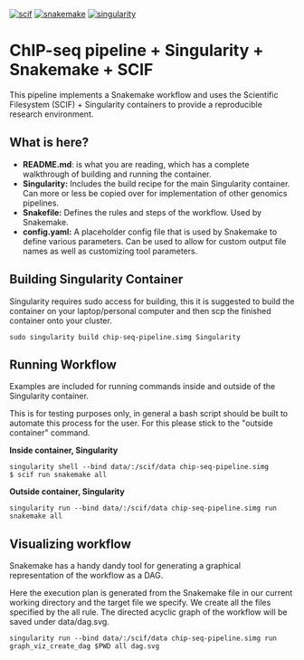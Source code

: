 [![scif](https://img.shields.io/badge/filesystem-scientific-blue.svg)](https://sci-f.github.io)
[![snakemake](https://img.shields.io/badge/snakemake-%3E%3D%204.6.0-blue.svg)](https://snakemake.readthedocs.io/en/stable/)
[![singularity](https://img.shields.io/badge/singularity-%3E%3D%202.4.2-blue.svg)](http://singularity.lbl.gov/)

# ChIP-seq pipeline + Singularity + Snakemake + SCIF

This pipeline implements a Snakemake workflow and uses the Scientific Filesystem (SCIF) + Singularity containers to provide a reproducible research environment.

## What is here?

* **README.md**: is what you are reading, which has a complete walkthrough of building and running the container.
* **Singularity:** Includes the build recipe for the main Singularity container. Can more or less be copied over for implementation of other genomics pipelines.
* **Snakefile:** Defines the rules and steps of the workflow. Used by Snakemake.
* **config.yaml:** A placeholder config file that is used by Snakemake to define various parameters. Can be used to allow for custom output file names as well as customizing tool parameters.

## Building Singularity Container

Singularity requires sudo access for building, this it is suggested to build the container on your laptop/personal computer and then scp the finished container onto your cluster.

```
sudo singularity build chip-seq-pipeline.simg Singularity
```

## Running Workflow

Examples are included for running commands inside and outside of the Singularity container.

This is for testing purposes only, in general a bash script should be built to automate this process for the user. For this please stick to the "outside container" command.

**Inside container, Singularity**

```
singularity shell --bind data/:/scif/data chip-seq-pipeline.simg
$ scif run snakemake all
```

**Outside container, Singularity**

```
singularity run --bind data/:/scif/data chip-seq-pipeline.simg run snakemake all
```

## Visualizing workflow

Snakemake has a handy dandy tool for generating a graphical representation of the workflow as a DAG.

Here the execution plan is generated from the Snakemake file in our current working directory and the target file we specify. We create all the files specified by the all rule. The directed acyclic graph of the workflow will be saved under data/dag.svg.

```
singularity run --bind data/:/scif/data chip-seq-pipeline.simg run graph_viz_create_dag $PWD all dag.svg
```
